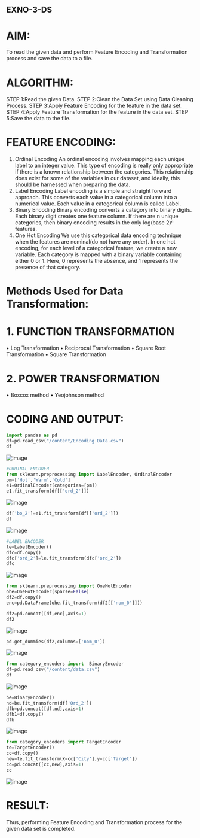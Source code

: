 ## EXNO-3-DS

# AIM:
To read the given data and perform Feature Encoding and Transformation process and save the data to a file.

# ALGORITHM:
STEP 1:Read the given Data.
STEP 2:Clean the Data Set using Data Cleaning Process.
STEP 3:Apply Feature Encoding for the feature in the data set.
STEP 4:Apply Feature Transformation for the feature in the data set.
STEP 5:Save the data to the file.

# FEATURE ENCODING:
1. Ordinal Encoding
An ordinal encoding involves mapping each unique label to an integer value. This type of encoding is really only appropriate if there is a known relationship between the categories. This relationship does exist for some of the variables in our dataset, and ideally, this should be harnessed when preparing the data.
2. Label Encoding
Label encoding is a simple and straight forward approach. This converts each value in a categorical column into a numerical value. Each value in a categorical column is called Label.
3. Binary Encoding
Binary encoding converts a category into binary digits. Each binary digit creates one feature column. If there are n unique categories, then binary encoding results in the only log(base 2)ⁿ features.
4. One Hot Encoding
We use this categorical data encoding technique when the features are nominal(do not have any order). In one hot encoding, for each level of a categorical feature, we create a new variable. Each category is mapped with a binary variable containing either 0 or 1. Here, 0 represents the absence, and 1 represents the presence of that category.

# Methods Used for Data Transformation:
  # 1. FUNCTION TRANSFORMATION
• Log Transformation
• Reciprocal Transformation
• Square Root Transformation
• Square Transformation
  # 2. POWER TRANSFORMATION
• Boxcox method
• Yeojohnson method

# CODING AND OUTPUT:
```python
import pandas as pd
df=pd.read_csv("/content/Encoding Data.csv")
df
```
![image](https://github.com/KothaiKumar/EXNO-3-DS/assets/121215739/9975a184-54e6-4a0e-9e9b-c7eeca220ec9)
```python
#ORDINAL ENCODER
from sklearn.preprocessing import LabelEncoder, OrdinalEncoder
pm=['Hot','Warm','Cold']
e1=OrdinalEncoder(categories=[pm])
e1.fit_transform(df[['ord_2']])
```
![image](https://github.com/KothaiKumar/EXNO-3-DS/assets/121215739/6bd998e4-e1ba-4aae-ad86-24c1289e1d85)
```python
df['bo_2']=e1.fit_transform(df[['ord_2']])
df
```
![image](https://github.com/KothaiKumar/EXNO-3-DS/assets/121215739/30bff51c-3362-4bef-ac70-2e6f3def8cae)
```python
#LABEL ENCODER
le=LabelEncoder()
dfc=df.copy()
dfc['ord_2']=le.fit_transform(dfc['ord_2'])
dfc
```
![image](https://github.com/KothaiKumar/EXNO-3-DS/assets/121215739/762d7b19-4c11-4442-a599-2ae83bde8d4e)
```python
from sklearn.preprocessing import OneHotEncoder
ohe=OneHotEncoder(sparse=False)
df2=df.copy()
enc=pd.DataFrame(ohe.fit_transform(df2[['nom_0']]))

df2=pd.concat([df,enc],axis=1)
df2
```
![image](https://github.com/KothaiKumar/EXNO-3-DS/assets/121215739/081911ce-92ea-4b13-9b0e-b47ba47beb3e)
```python
pd.get_dummies(df2,columns=['nom_0'])
```
![image](https://github.com/KothaiKumar/EXNO-3-DS/assets/121215739/5618f25d-7814-4f96-85cf-3e5d02faa6db)
```python
from category_encoders import  BinaryEncoder
df=pd.read_csv("/content/data.csv")
df
```
![image](https://github.com/KothaiKumar/EXNO-3-DS/assets/121215739/52e0af4b-057d-4f33-b9e3-3b9c5b0d1e88)
```python
be=BinaryEncoder()
nd=be.fit_transform(df['Ord_2'])
dfb=pd.concat([df,nd],axis=1)
dfb1=df.copy()
dfb
```
![image](https://github.com/KothaiKumar/EXNO-3-DS/assets/121215739/2446078a-81ba-4fdb-a530-e18fa0cf6216)
```python
from category_encoders import TargetEncoder
te=TargetEncoder()
cc=df.copy()
new=te.fit_transform(X=cc['City'],y=cc['Target'])
cc=pd.concat([cc,new],axis=1)
cc
```
![image](https://github.com/KothaiKumar/EXNO-3-DS/assets/121215739/92ea4ad0-0bf8-4bdd-a163-976239e9ea83)

# RESULT:
Thus, performing Feature Encoding and Transformation process for the given data set is completed.

       
